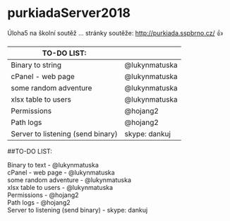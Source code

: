 # purkiadaServer2018
Úloha5 na školní soutěž ... stránky soutěže: http://purkiada.sspbrno.cz/ :+1:

  

TO-DO LIST:|<br />
---|---
Binary to string                  | @lukynmatuska<br /> | 25%
cPanel - web page                 | @lukynmatuska<br />
some random adventure             | @lukynmatuska<br />
xlsx table to users               | @lukynmatuska<br />
Permissions                       | @hojang2<br />
Path logs                         | @hojang2
Server to listening (send binary) | skype: dankuj


##TO-DO LIST:

Binary to text                    - @lukynmatuska<br />
cPanel - web page                 - @lukynmatuska<br />
some random adventure             - @lukynmatuska<br />
xlsx table to users               - @lukynmatuska<br />
Permissions                       - @hojang2<br />
Path logs                         - @hojang2<br />
Server to listening (send binary) - skype: dankuj<br />



